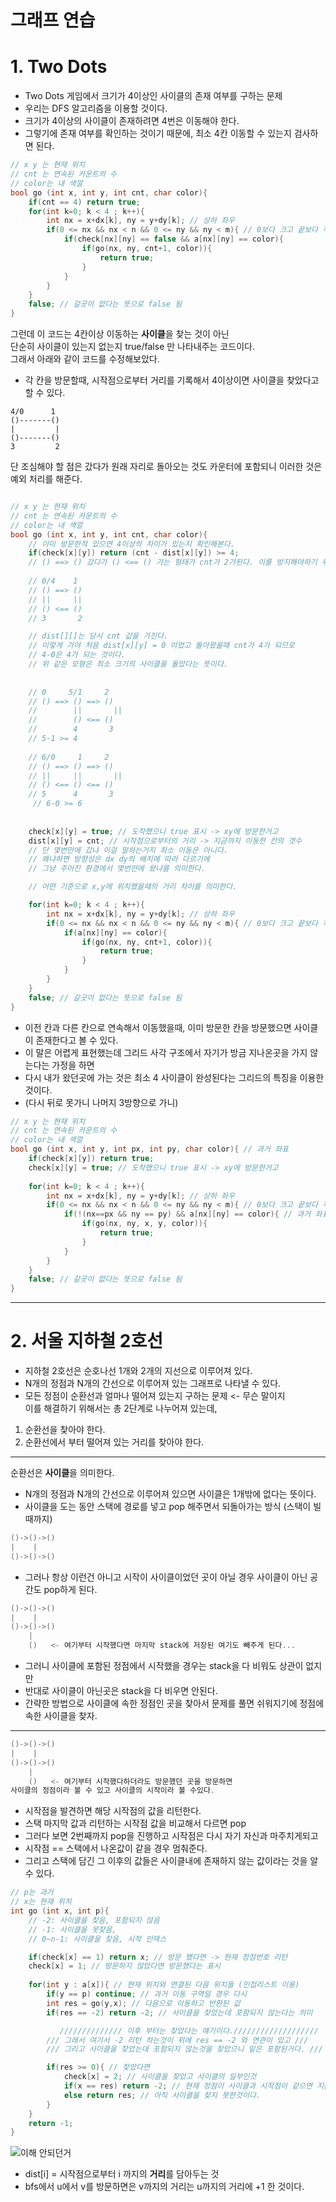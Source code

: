그래프 연습
=======================
# 1. Two Dots

* Two Dots 게임에서 크기가 4이상인 사이클의 존재 여부를 구하는 문제  
* 우리는 DFS 알고리즘을 이용할 것이다.   
* 크기가 4이상의 사이클이 존재하려면 4번은 이동해야 한다.  
* 그렇기에 존재 여부를 확인하는 것이기 때문에, 최소 4칸 이동할 수 있는지 검사하면 된다.   

```c++
// x y 는 현재 위치  
// cnt 는 연속된 카운트의 수  
// color는 내 색깔  
bool go (int x, int y, int cnt, char color){
	if(cnt == 4) return true;
	for(int k=0; k < 4 ; k++){
		int nx = x+dx[k], ny = y+dy[k]; // 상하 좌우   
		if(0 <= nx && nx < n && 0 <= ny && ny < m){ // 0보다 크고 끝보다 작으면 -> 다음 이동
			if(check[nx][ny] == false && a[nx][ny] == color){
				if(go(nx, ny, cnt+1, color)){ 
					return true;
				}
			}
		}
	}
	false; // 갈곳이 없다는 뜻으로 false 됨
}
```
그런데 이 코드는 4칸이상 이동하는 **사이클**을 찾는 것이 아닌      
단순히 사이클이 있는지 없는지 true/false 만 나타내주는 코드이다.      
그래서 아래와 같이 코드를 수정해보았다.  

* 각 칸을 방문할때, 시작점으로부터 거리를 기록해서 4이상이면 사이클을 찾았다고 할 수 있다.  
```
4/0      1
()-------()
|         |
()-------()
3         2
```
단 조심해야 할 점은 갔다가 원래 자리로 돌아오는 것도 카운터에 포함되니 이러한 것은 예외 처리를 해준다.   

```c++

// x y 는 현재 위치  
// cnt 는 연속된 카운트의 수  
// color는 내 색깔  
bool go (int x, int y, int cnt, char color){
	// 이미 방문한적 있으면 4이상의 차이가 있는지 확인해본다.  
	if(check[x][y]) return (cnt - dist[x][y]) >= 4; 
	// () ==> () 갔다가 () <== () 가는 형태가 cnt가 2가된다. 이를 방지해야하기 위해 작성했다.   
	
	// 0/4    1
	// () ==> ()     
	// ||	  ||
	// () <== () 
	// 3       2

	// dist[][]는 당시 cnt 값을 가진다.
	// 이렇게 가야 처음 dist[x][y] = 0 이었고 돌아왔을때 cnt가 4가 되므로
	// 4-0은 4가 되는 것이다.  
	// 위 같은 모형은 최소 크기의 사이클을 돌았다는 뜻이다.   
	
  
	// 0     5/1     2       
	// () ==> () ==> ()     
	//        ||	   ||
	//        () <== () 
	//        4       3
  	// 5-1 >= 4
  
  	// 6/0     1     2       
	// () ==> () ==> ()     
	// ||     ||	   ||
	// () <== () <== () 
	// 5      4       3
 	 // 6-0 >= 6
  
  
	check[x][y] = true; // 도착했으니 true 표시 -> xy에 방문한거고  
	dist[x][y] = cnt; // 시작점으로부터의 거리 -> 지금까지 이동한 칸의 갯수
	// 단 몇번만에 갔냐 이걸 말하는거지 최소 이동은 아니다.  
	// 왜냐하면 방향성은 dx dy의 배치에 따라 다르기에 
	// 그냥 주어진 환경에서 몇번만에 왔냐를 의미한다.  

	// 어떤 기준으로 x,y에 위치했을때의 거리 차이를 의미한다.  

	for(int k=0; k < 4 ; k++){
		int nx = x+dx[k], ny = y+dy[k]; // 상하 좌우   
		if(0 <= nx && nx < n && 0 <= ny && ny < m){ // 0보다 크고 끝보다 작으면 -> 다음 이동
			if(a[nx][ny] == color){
				if(go(nx, ny, cnt+1, color)){ 
					return true;
				}
			}
		}
	}
	false; // 갈곳이 없다는 뜻으로 false 됨
}
```
    
* 이전 칸과 다른 칸으로 연속해서 이동했을때, 이미 방문한 칸을 방문했으면 사이클이 존재한다고 볼 수 있다.       
* 이 말은 어렵게 표현했는데 그리드 사각 구조에서 자기가 방금 지나온곳을 가지 않는다는 가정을 하면     
* 다시 내가 왔던곳에 가는 것은 최소 4 사이클이 완성된다는 그리드의 특징을 이용한 것이다.      
* (다시 뒤로 못가니 나머지 3방향으로 가니)       
   
```c++
// x y 는 현재 위치  
// cnt 는 연속된 카운트의 수  
// color는 내 색깔  
bool go (int x, int y, int px, int py, char color){ // 과거 좌표
	if(check[x][y]) return true;
	check[x][y] = true; // 도착했으니 true 표시 -> xy에 방문한거고  
	
	for(int k=0; k < 4 ; k++){
		int nx = x+dx[k], ny = y+dy[k]; // 상하 좌우   
		if(0 <= nx && nx < n && 0 <= ny && ny < m){ // 0보다 크고 끝보다 작으면 -> 다음 이동
			if(!(nx==px && ny == py) && a[nx][ny] == color){ // 과거 좌표가 아닐경우
				if(go(nx, ny, x, y, color)){ 
					return true;
				}
			}
		}
	}
	false; // 갈곳이 없다는 뜻으로 false 됨
}
```
    
***
# 2. 서울 지하철 2호선    
* 지하철 2호선은 순호나선 1개와 2개의 지선으로 이루어져 있다.  
* N개의 정점과 N개의 간선으로 이루어져 있는 그래프로 나타낼 수 있다.  
* 모든 정점이 순환선과 얼마나 떨어져 있는지 구하는 문제 <- 무슨 말이지  
이를 해결하기 위해서는 총 2단계로 나누어져 있는데,   
1. 순환선을 찾아야 한다.  
2. 순환선에서 부터 떨어져 있는 거리를 찾아야 한다. 
___
순환선은 **사이클**을 의미한다.    
* N개의 정점과 N개의 간선으로 이루어져 있으면 사이클은 1개밖에 없다는 뜻이다.  
* 사이클을 도는 동안 스택에 경로를 넣고 pop 해주면서 되돌아가는 방식 (스택이 빌때까지)    

```c++
()->()->()
|	 |
()->()->()
```

* 그러나 항상 이런건 아니고 시작이 사이클이었던 곳이 아닐 경우 사이클이 아닌 공간도 pop하게 된다. 

```c++
()->()->()
|	 |
()->()->()
    |
    ()   <- 여기부터 시작했다면 마지막 stack에 저장된 여기도 빼주게 된다...
```
* 그러니 사이클에 포함된 정점에서 시작했을 경우는 stack을 다 비워도 상관이 없지만 
* 반대로 사이클이 아닌곳은 stack을 다 비우면 안된다.  
* 간략한 방법으로 사이클에 속한 정점인 곳을 찾아서 문제를 풀면 쉬워지기에 정점에 속한 사이클을 찾자.      
___
```c++
()->()->()
|	 |
()->()->()
    |
    ()   <- 여기부터 시작했다하더라도 방문했던 곳을 방문하면 
사이클의 정점이라 볼 수 있고 사이클의 시작이라 볼 수있다.
```
* 시작점을 발견하면 해당 시작점의 값을 리턴한다.
* 스택 마지막 값과 리턴하는 시작점 값을 비교해서 다르면 pop
* 그러다 보면 2번째까지 pop을 진행하고 시작점은 다시 자기 자신과 마주치게되고
* 시작점 == 스택에서 나온값이 같을 경우 멈춰준다.
* 그리고 스택에 담긴 그 이후의 값들은 사이클내에 존재하지 않는 값이라는 것을 알 수 있다.  

```c++
// p는 과거
// x는 현재 위치 
int go (int x, int p){
	// -2: 사이클을 찾음, 포함되지 않음
	// -1: 사이클을 못찾음, 
	// 0~n-1: 사이클을 찾음, 시작 인덱스  

	if(check[x] == 1) return x; // 방문 했다면 -> 현재 정점번호 리턴 
	check[x] = 1; // 방문하지 않았다면 방문했다는 표시
	
	for(int y : a[x]){ // 현재 위치와 연결된 다음 위치들 (인접리스트 이용) 
		if(y == p) continue; // 과거 이동 구역일 경우 다시 
		int res = go(y,x); // 다음으로 이동하고 반환된 값 
		if(res == -2) return -2; // 사이클을 찾았는데 포함되지 않는다는 의미 

		   ////////////// 이후 부터는 찾았다는 얘기이다.///////////////////
		/// 그래서 여기서 -2 리턴 하는것이 위에 res == -2 와 연관이 있고 ///
		/// 그리고 사이클을 찾았는데 포함되지 않는것을 찾았으니 밑은 포함된거다. ///

		if(res >= 0){ // 찾았다면 
			check[x] = 2; // 사이클을 찾았고 사이클의 일부인것  
			if(x == res) return -2; // 현재 정점이 사이클과 시작점이 같으면 지금부터 리턴되는 정점은 사이클에 포함되지 않는 정점이다.
			else return res; // 아직 사이클을 찾지 못한것이다.  
		}
	}
	return -1;
}
```   
![이해 안되던거](https://user-images.githubusercontent.com/50267433/84262607-d8bda380-ab58-11ea-8328-2f6845ccc181.jpg)      
      
* dist[i] = 시작점으로부터 i 까지의 **거리**를 담아두는 것                 
* bfs에서 u에서 v를 방문하면은 v까지의 거리는 u까지의 거리에 +1 한 것이다.            


